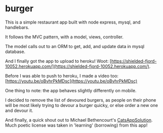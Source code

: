 # burger

This is a simple restaurant app built with node express, mysql, and handlebars.

It follows the MVC pattern, with a model, views, controller.

The model calls out to an ORM to get, add, and update data in mysql database.

And I finally got the app to upload to heroku! Woot: [https://shielded-fjord-10052.herokuapp.com/](https://shielded-fjord-10052.herokuapp.com/).

Before I was able to push to heroku, I made a video too: [https://youtu.be/oBvhrPkMDsc](https://youtu.be/oBvhrPkMDsc)

One thing to note: the app behaves slightly differently on mobile.

I decided to remove the list of devoured burgers, as people on their phone
will be most likely trying to devour a burger quicky, or else order a new one and devour it.

And finally, a quick shout out to Michael Bethencourt's
[CatsAppSolution](http://ucb.bootcampcontent.com/UCB-Coding-Bootcamp/01-17-Class-Content/commits/master/TH-Class-Content/14-node-express-handlebars/1-Class-Content/14.3/Activities/11-CatsAppSolution/config).
Much poetic license was taken in 'learning' (borrowing) from this app!
